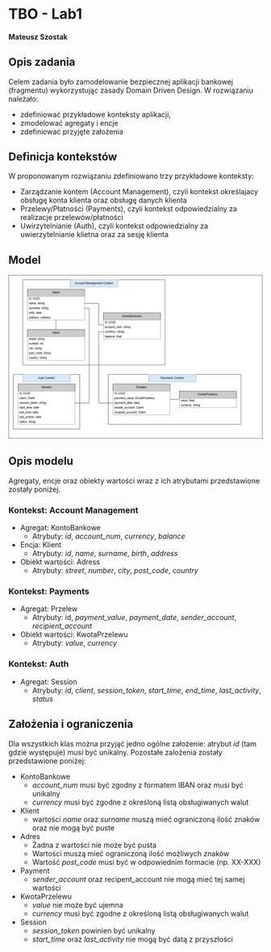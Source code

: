 # TBO - Lab1
#### Mateusz Szostak

## Opis zadania
Celem zadania było zamodelowanie bezpiecznej aplikacji bankowej (fragmentu) wykorzystując zasady Domain Driven Design. W rozwiązaniu należało:
 - zdefiniować przykładowe konteksty aplikacji,
 - zmodelować agregaty i encje
 - zdefiniować przyjęte założenia

## Definicja kontekstów

W proponowanym rozwiązaniu zdefiniowano trzy przykładowe konteksty:
 - Zarządzanie kontem (Account Management), czyli kontekst określajacy obsługę konta klienta oraz obsługę danych klienta
 - Przelewy/Płatności (Payments), czyli kontekst odpowiedzialny za realizacje przelewów/płatności
 - Uwirzytelnianie (Auth), czyli kontekst odpowiedzialny za uwierzytelnianie klietna oraz za sesję klienta

## Model
![Diagram](ddd.jpg "A diagram.")

## Opis modelu

Agregaty, encje oraz obiekty wartości wraz z ich atrybutami przedstawione zostały poniżej.

### Kontekst: Account Management
 - Agregat: KontoBankowe
    - Atrybuty: *id*, *account_num*, *currency*, *balance*
 - Encja: Klient
    - Atrybuty: *id*, *name*, *surname*, *birth*, *address*
 - Obiekt wartości: Adress
    - Atrybuty: *street*, *number*, *city*, *post_code*, *country*

### Kontekst: Payments
 - Agregat: Przelew
    - Atrybuty: id, *payment_value*, *payment_date*, *sender_account*, *recipient_account*
 - Obiekt wartości: KwotaPrzelewu
    - Atrybuty: *value*, *currency*

### Kontekst: Auth
 - Agregat: Session
    - Atrybuty: *id*, *client*, *session_token*, *start_time*, *end_time*, *last_activity*, *status*

## Założenia i ograniczenia

Dla wszystkich klas można przyjąć jedno ogólne założenie: atrybut *id* (tam gdzie występuje) musi być unikalny. Pozostałe zalożenia zostały przedstawione poniżej:

 - KontoBankowe
    - *account_num* musi być zgodny z formatem IBAN oraz musi być unikalny
    - *currency* musi być zgodne z określoną listą obsługiwanych walut
 - Klient
    - wartości *name* oraz *surname* muszą mieć ograniczoną ilość znaków oraz nie mogą być puste
 - Adres
    - Żadna z wartości nie może być pusta
    - Wartości muszą mieć ograniczoną ilość możliwych znaków
    - Wartość *post_code* musi być w odpowiednim formacie (np. XX-XXX)
 - Payment
    - *sender_account* oraz recipent_account nie mogą mieć tej samej wartości
 - KwotaPrzelewu
    - *value* nie może być ujemna
    - *currency* musi być zgodne z określoną listą obsługiwanych walut 
 - Session
    - *session_token* powinien być unikalny
    - *start_time* oraz *last_activity* nie mogą być datą z przyszłości
